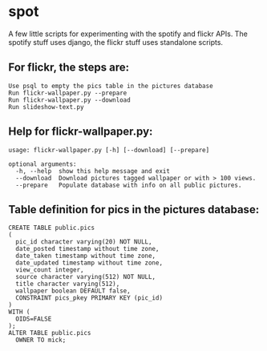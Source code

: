 # spot
A few little scripts for experimenting with the spotify and flickr APIs.
The spotify stuff uses django, the flickr stuff uses standalone scripts.

## For flickr, the steps are:
```
Use psql to empty the pics table in the pictures database
Run flickr-wallpaper.py --prepare
Run flickr-wallpaper.py --download
Run slideshow-text.py
```

## Help for flickr-wallpaper.py:
```
usage: flickr-wallpaper.py [-h] [--download] [--prepare]

optional arguments:
  -h, --help  show this help message and exit
  --download  Download pictures tagged wallpaper or with > 100 views.
  --prepare   Populate database with info on all public pictures.
```
## Table definition for pics in the pictures database:
```
CREATE TABLE public.pics
(
  pic_id character varying(20) NOT NULL,
  date_posted timestamp without time zone,
  date_taken timestamp without time zone,
  date_updated timestamp without time zone,
  view_count integer,
  source character varying(512) NOT NULL,
  title character varying(512),
  wallpaper boolean DEFAULT false,
  CONSTRAINT pics_pkey PRIMARY KEY (pic_id)
)
WITH (
  OIDS=FALSE
);
ALTER TABLE public.pics
  OWNER TO mick;
```
